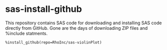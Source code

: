 # sas-install-github

This repository contains SAS code for downloading and installing SAS code directly from GitHub. Gone are the days of downloading ZIP files and %include statments. 

`%install_github(repo=RhoInc/sas-violinPlot)`
